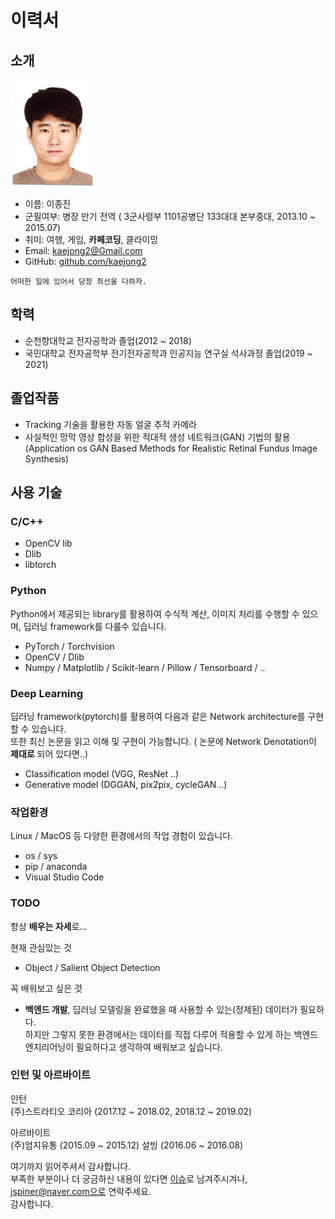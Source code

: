 # 이력서


## 소개
![프로필이미지](https://github.com/kaejong2/-resume/blob/master/resume-image.png)
- 이름: 이종진
- 군필여부: 병장 만기 전역 ( 3군사령부 1101공병단 133대대 본부중대, 2013.10 ~ 2015.07)
- 취미: 여행, 게임, **카페코딩**, 클라이밍
- Email: kaejong2@Gmail.com
- GitHub: [github.com/kaejong2](https://github.com/kaejong2)

```
어떠한 일에 있어서 당장 최선을 다하자.
```



## 학력
- 순천향대학교 전자공학과 졸업(2012 ~ 2018)
- 국민대학교 전자공학부 전기전자공학과 인공지능 연구실 석사과정 졸업(2019 ~ 2021)

## 졸업작품
- Tracking 기술을 활용한 자동 얼굴 추적 카메라
- 사실적인 망막 영상 합성을 위한 적대적 생성 네트워크(GAN) 기법의 활용
  (Application os GAN Based Methods for Realistic Retinal Fundus Image Synthesis)

## 사용 기술
### C/C++
- OpenCV lib
- Dlib
- libtorch

### Python
Python에서 제공되는 library를 활용하여 수식적 계산, 이미지 처리를 수행할 수 있으며, 딥러닝 framework를 다룰수 있습니다.
- PyTorch / Torchvision
- OpenCV / Dlib
- Numpy / Matplotlib / Scikit-learn / Pillow / Tensorboard / ..

### Deep Learning
딥러닝 framework(pytorch)를 활용하여 다음과 같은 Network architecture를 구현할 수 있습니다. \
또한 최신 논문을 읽고 이해 및 구현이 가능합니다. ( 논문에 Network Denotation이 **제대로** 되어 있다면..)
- Classification model (VGG, ResNet ..)
- Generative model (DGGAN, pix2pix, cycleGAN ..)

### 작업환경
Linux / MacOS 등 다양한 환경에서의 작업 경험이 있습니다.
- os / sys
- pip / anaconda
- Visual Studio Code

### TODO
항상 **배우는 자세**로... <br/>

현재 관심있는 것
- Object / Salient Object Detection

꼭 배워보고 싶은 것
- **백엔드 개발**, 딥러닝 모델링을 완료했을 때 사용할 수 있는(정제된) 데이터가 필요하다. \
하지만 그렇지 못한 환경에서는 데이터를 직접 다루어 적용할 수 있게 하는 백엔드 엔지리어닝이 필요하다고 생각하여 배워보고 싶습니다.

### 인턴 및 아르바이트

인턴 \
(주)스트라티오 코리아 (2017.12 ~ 2018.02, 2018.12 ~ 2019.02)

아르바이트\
(주)엄지유통 (2015.09 ~ 2015.12)
설빙 (2016.06 ~ 2016.08)


여기까지 읽어주셔서 감사합니다. <br/>
부족한 부분이나 더 궁금하신 내용이 있다면 [이슈](https://github.com/JSpiner/RESUME/issues)로 남겨주시겨나, jspiner@naver.com으로 연락주세요.<br/>
감사합니다.
